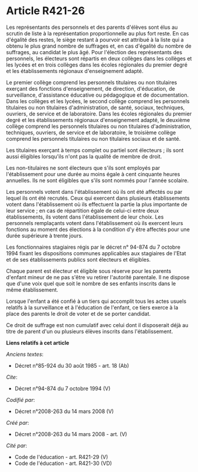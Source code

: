 # Article R421-26

Les représentants des personnels et des parents d'élèves sont élus au scrutin de liste à la représentation proportionnelle au
plus fort reste. En cas d'égalité des restes, le siège restant à pourvoir est attribué à la liste qui a obtenu le plus grand
nombre de suffrages et, en cas d'égalité du nombre de suffrages, au candidat le plus âgé. Pour l'élection des représentants
des personnels, les électeurs sont répartis en deux collèges dans les collèges et les lycées et en trois collèges dans les
écoles régionales du premier degré et les établissements régionaux d'enseignement adapté. 

Le premier collège comprend les personnels titulaires ou non titulaires exerçant des fonctions d'enseignement, de direction,
d'éducation, de surveillance, d'assistance éducative ou pédagogique et de documentation. Dans les collèges et les lycées, le
second collège comprend les personnels titulaires ou non titulaires d'administration, de santé, sociaux, techniques,
ouvriers, de service et de laboratoire. Dans les écoles régionales du premier degré et les établissements régionaux
d'enseignement adapté, le deuxième collège comprend les personnels titulaires ou non titulaires d'administration, techniques,
ouvriers, de service et de laboratoire, le troisième collège comprend les personnels titulaires ou non titulaires sociaux et
de santé. 

Les titulaires exerçant à temps complet ou partiel sont électeurs ; ils sont aussi éligibles lorsqu'ils n'ont pas la qualité
de membre de droit. 

Les non-titulaires ne sont électeurs que s'ils sont employés par l'établissement pour une durée au moins égale à cent
cinquante heures annuelles. Ils ne sont éligibles que s'ils sont nommés pour l'année scolaire. 

Les personnels votent dans l'établissement où ils ont été affectés ou par lequel ils ont été recrutés. Ceux qui exercent dans
plusieurs établissements votent dans l'établissement où ils effectuent la partie la plus importante de leur service ; en cas
de répartition égale de celui-ci entre deux établissements, ils votent dans l'établissement de leur choix. Les personnels
remplaçants votent dans l'établissement où ils exercent leurs fonctions au moment des élections à la condition d'y être
affectés pour une durée supérieure à trente jours. 

Les fonctionnaires stagiaires régis par le décret n° 94-874 du 7 octobre 1994 fixant les dispositions communes applicables
aux stagiaires de l'Etat et de ses établissements publics sont électeurs et éligibles. 

Chaque parent est électeur et éligible sous réserve pour les parents d'enfant mineur de ne pas s'être vu retirer l'autorité
parentale. Il ne dispose que d'une voix quel que soit le nombre de ses enfants inscrits dans le même établissement. 

Lorsque l'enfant a été confié à un tiers qui accomplit tous les actes usuels relatifs à la surveillance et à l'éducation de
l'enfant, ce tiers exerce à la place des parents le droit de voter et de se porter candidat. 

Ce droit de suffrage est non cumulatif avec celui dont il disposerait déjà au titre de parent d'un ou plusieurs élèves
inscrits dans l'établissement.

**Liens relatifs à cet article**

_Anciens textes_:

  - Décret n°85-924 du 30 août 1985 - art. 18 (Ab)

_Cite_:

  - Décret n°94-874 du 7 octobre 1994 (V)

_Codifié par_:

  - Décret n°2008-263 du 14 mars 2008 (V)

_Créé par_:

  - Décret n°2008-263 du 14 mars 2008 - art. (V)

_Cité par_:

  - Code de l'éducation - art. R421-29 (V)
  - Code de l'éducation - art. R421-30 (VD)

